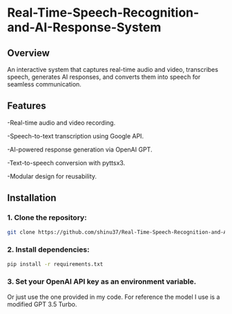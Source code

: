 # Real-Time-Speech-Recognition-and-AI-Response-System

## Overview
An interactive system that captures real-time audio and video, transcribes speech, generates AI responses, and converts them into speech for seamless communication.

## Features
-Real-time audio and video recording. 

-Speech-to-text transcription using Google API.

-AI-powered response generation via OpenAI GPT.

-Text-to-speech conversion with pyttsx3.

-Modular design for reusability.


## Installation

### 1. Clone the repository:
```bash
git clone https://github.com/shinu37/Real-Time-Speech-Recognition-and-AI-Response-System.git
```

### 2. Install dependencies:
```bash
pip install -r requirements.txt
```

### 3. Set your OpenAI API key as an environment variable.
Or just use the one provided in my code. For reference the model I use is a modified GPT 3.5 Turbo.
